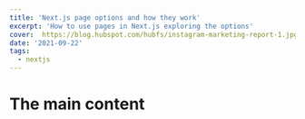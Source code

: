 ```yaml
---
title: 'Next.js page options and how they work'
excerpt: 'How to use pages in Next.js exploring the options'
cover:  https://blog.hubspot.com/hubfs/instagram-marketing-report-1.jpg 
date: '2021-09-22'
tags:
  - nextjs
---
```

# The main content